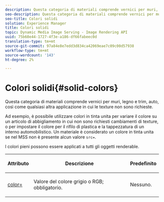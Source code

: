```yaml
---
description: Questa categoria di materiali comprende vernici per muri, legno e trim, auto, così come qualsiasi altra applicazione in cui le texture non sono richieste.
seo-description: Questa categoria di materiali comprende vernici per muri, legno e trim, auto, così come qualsiasi altra applicazione in cui le texture non sono richieste.
seo-title: Colori solidi
solution: Experience Manager
title: Colori solidi
topic: Dynamic Media Image Serving - Image Rendering API
uuid: 75b60e44-1727-4f3e-a186-df66fabeec0d
translation-type: tm+mt
source-git-commit: 97a84e8e7edd3d834ca42069eae7c09c00d57938
workflow-type: tm+mt
source-wordcount: '143'
ht-degree: 2%

---
```



# Colori solidi{#solid-colors}

Questa categoria di materiali comprende vernici per muri, legno e trim, auto, così come qualsiasi altra applicazione in cui le texture non sono richieste.

Ad esempio, è possibile utilizzare colori in tinta unita per variare il colore su un articolo di abbigliamento in cui non sono richiesti cambiamenti di texture, o per impostare il colore per il rifilo di plastica e la tappezzatura di un interno automobilistico. Un materiale è considerato un colore in tinta unita se nel MSS non è presente alcun valore `src=`.

I colori pieni possono essere applicati a tutti gli oggetti renderable.

<table id="table_9245240311A44659A74C7A5EDD7D1503"> 
 <thead> 
  <tr> 
   <th colname="col1" class="entry"> <p>Attributo </p> </th> 
   <th colname="col2" class="entry"> <p>Descrizione </p> </th> 
   <th colname="col3" class="entry"> <p>Predefinito </p> </th> 
  </tr> 
 </thead>
 <tbody> 
  <tr> 
   <td colname="col1"> <p> <a href="../../../../../../ir-api/http-protocol/image-rendering-api-ref/c-ir-http-protocol-ref/c-ir-http-protocol-command-reference/r-ir-http-color.md#reference-ea3cba9edfe94dbab86d8f123a9ed0aa" type="reference" format="dita" scope="local"> <span class="codeph"> color=  </span> </a> </p> </td> 
   <td colname="col2"> <p> Valore del colore grigio o RGB; obbligatorio. </p> </td> 
   <td colname="col3"> <p>Nessuno. </p> </td> 
  </tr> 
 </tbody> 
</table>

